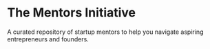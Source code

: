# The Mentors Initiative
A curated repository of startup mentors to help you navigate aspiring entrepreneurs and founders.
